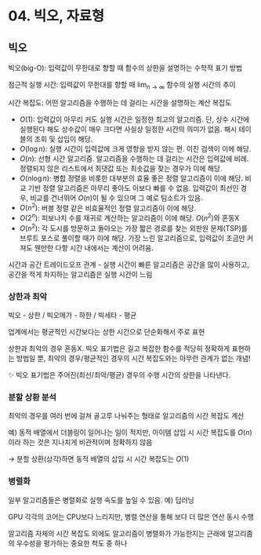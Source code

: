 # 04. 빅오, 자료형

## 빅오

빅오(big-O): 입력값이 무한대로 향할 때 함수의 상한을 설명하는 수학적 표기 방법

점근적 실행 시간: 입력값이 무한대를 향할 때 $\lim_{n\to\infty}$ 함수의 실행 시간의 추이

시간 복잡도: 어떤 알고리즘을 수행하는 데 걸리는 시간을 설명하는 계산 복잡도

- $O(1)$: 입력값이 아무리 커도 실행 시간은 일정한 최고의 알고리즘. 단, 상수 시간에 실행된다 해도 상수값이 매우 크다면 사실상 일정한 시간의 의미가 없음. 해시 테이블의 조회 및 삽입이 해당.
- $O(\log n)$: 실행 시간이 입력값에 크게 영향을 받지 않는 편. 이진 검색이 이에 해당.
- $O(n)$: 선형 시간 알고리즘. 알고리즘을 수행하는 데 걸리는 시간은 입력값에 비례. 정렬되지 않은 리스트에서 최댓값 또는 최솟값을 찾는 경우가 이에 해당.
- $O(n\log n)$: 병합 정렬을 비롯한 대부분의 효율 좋은 정렬 알고리즘이 이에 해당. 비교 기반 정렬 알고리즘은 아무리 좋아도 이보다 빠를 수 없음. 입력값이 최선인 경우, 비교를 건너뛰어 $O(n)$이 될 수 있으며 그 예로 팀소트가 있음.
- $O(n^2)$: 버블 정렬 같은 비효율적인 정렬 알고리즘이 이에 해당.
- $O(2^n)$: 피보나치 수를 재귀로 계산하는 알고리즘이 이에 해당. $O(n^2)$와 혼동X
- $O(n^2)$: 각 도시를 방문하고 돌아오는 가장 짧은 경로를 찾는 외판원 문제(TSP)를 브루트 포스로 풀이할 때가 이에 해당. 가장 느린 알고리즘으로, 입력값이 조금만 커져도 웬만한 다항 시간 내에서는 계산이 어려움.

시간과 공간 트레이드오프 관계 - 실행 시간이 빠른 알고리즘은 공간을 많이 사용하고, 공간을 적게 차지하는 알고리즘은 실행 시간이 느림

### 상한과 최악

빅오 - 상한 / 빅오메가 - 하한 / 빅세타 - 평균

업계에서는 평균적인 시간보다는 상한 시간으로 단순화해서 주로 표현

상한과 최악의 경우 혼동X. 빅오 표기법은 길고 복잡한 함수를 적당히 정확하게 표현하는 방법일 뿐, 최악의 경우/평균적인 경우의 시간 복잡도와는 아무런 관계가 없는 개념!

✨ 빅오 표기법은 주어진(최선/최악/평균) 경우의 수행 시간의 상한을 나타낸다.

### 분할 상환 분석

최악의 경우를 여러 번에 걸쳐 골고루 나눠주는 형태로 알고리즘의 시간 복잡도 계산

예) 동적 배열에서 더블링이 일어나는 일이 적지만, 아이템 삽입 시 시간 복잡도를 $O(n)$이라 하는 것은 지나치게 비관적이며 정확하지 않음 

→ 분할 상환(상각)하면 동적 배열의 삽입 시 시간 복잡도는 $O(1)$

### 병렬화

일부 알고리즘들은 병렬화로 실행 속도를 높일 수 있음. 예) 딥러닝

GPU 각각의 코어는 CPU보다 느리지만, 병렬 연산을 통해 보다 더 많은 연산 동시 수행

알고리즘 자체의 시간 복잡도 외에도 알고리즘이 병렬화가 가능한지는 근래에 알고리즘의 우수성을 평가하는 중요한 척도 중 하나
